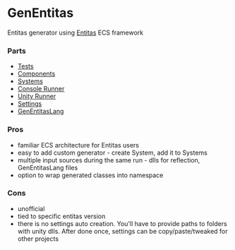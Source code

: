 # GenEntitas
Entitas generator using [Entitas](https://github.com/sschmid/Entitas-CSharp) ECS framework

### Parts
  - [Tests](./Tests)
  - [Components](./ComponentsLib)
  - [Systems](./GenEntitasLib)
  - [Console Runner](./GenEntitas)
  - [Unity Runner](./UnityRunner)
  - [Settings](GenEntitasSettings)
  - [GenEntitasLang](./GenEntitasLang)
  
  
### Pros
  - familiar ECS architecture for Entitas users
  - easy to add custom generator - create System, add it to Systems
  - multiple input sources during the same run - dlls for reflection, GenEntitasLang files
  - option to wrap generated classes into namespace

### Cons
  - unofficial
  - tied to specific entitas version
  - there is no settings auto creation. You'll have to provide paths to folders with unity dlls. After done once, settings can be copy/paste/tweaked for other projects
